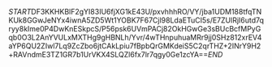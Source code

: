 $START$DF3KKHKBlF2gYI83IU6fjXG1kE43U/pxvhhhRO/VY/jba1UDM188tfqTNKUk8GGwJeNYx4iwnA5ZD5Wt1YOBK7F67Cjl98LdaETuCI5s/E7ZUlRjI6utd7qryy8kIme0P4DwKnESkpcS/P56psk6UVmPACj82OkHGwGe3sBUcBcfMPyGqb0O3L2AnYVULxMXTHg9gHBNLh/Yvr/4wTHnpuhuaMRr9jj0SHz812xrEV4aYP6QU2ZIwl7Lq9ZcZbo6jtCAkLpiu7fBpbQrGMKdeiS5C2qrTHZ+2INrY9H2+RAVndmE3TZ1GR7b1UrVKX4SLQZl6fx7lr7qgy0Ge1zcYA==$END$